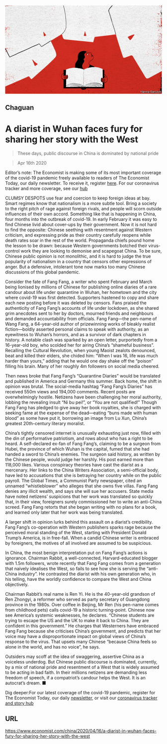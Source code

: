 ![](./images/20200418_CND000_1.jpg)

## Chaguan

# A diarist in Wuhan faces fury for sharing her story with the West

> These days, public discourse in China is dominated by national pride

> Apr 16th 2020

Editor’s note: The Economist is making some of its most important coverage of the covid-19 pandemic freely available to readers of The Economist Today, our daily newsletter. To receive it, register [here](https://www.economist.com//newslettersignup). For our coronavirus tracker and more coverage, see our [hub](https://www.economist.com//coronavirus)

CLUMSY DESPOTS use fear and coercion to keep foreign ideas at bay. Smart regimes know that nationalism is a more subtle tool. Bring a society to the right pitch of rage against foreign rivals, and people will scorn outside influences of their own accord. Something like that is happening in China, four months into the outbreak of covid-19. In early February it was easy to find Chinese livid about cover-ups by their government. Now it is not hard to find the opposite: Chinese seething with resentment against Western criticism, and expressing pride as their country carefully reopens while death rates soar in the rest of the world. Propaganda chiefs pound home the lesson to be drawn: because Western governments botched their virus-control work they are looking to demonise and scapegoat China. To be sure, Chinese public opinion is not monolithic, and it is hard to judge the true popularity of nationalism in a country that censors other expressions of anger. But a defensive, intolerant tone now marks too many Chinese discussions of this global pandemic.

Consider the fate of Fang Fang, a writer who spent February and March being lionised by millions of Chinese for publishing online diaries of a rare candour about life under quarantine in Wuhan, her hometown and the city where covid-19 was first detected. Supporters hastened to copy and share each new posting before it was deleted by censors. Fans praised the authenticity of Fang Fang’s accounts of life under lockdown, as she shared grim anecdotes sent to her by doctors, mourned friends and neighbours and demanded accountability from officials. Fang Fang—the pen-name of Wang Fang, a 64-year-old author of prizewinning works of bleakly realist fiction—boldly asserted personal claims to speak with authority, as an eyewitness to Wuhan’s horrors, and as a survivor of dark chapters in history. A notable clash was sparked by an open letter, purportedly from a 16-year-old boy, who scolded her for airing China’s “shameful business”. Recalling the Cultural Revolution, when young Maoist zealots denounced, beat and killed their elders, she chided him: “When I was 16, life was much harder than yours,” adding that he would one day shake off the “poison” filling his brain. Many of her roughly 4m followers on social media cheered.

Then news broke that Fang Fang’s “Quarantine Diaries” would be translated and published in America and Germany this summer. Back home, the shift in opinion was brutal. The social-media hashtag “Fang Fang’s Diaries” has received 550m views and 194,000 comments. Recent posts are overwhelmingly hostile. Netizens have been challenging her moral authority, lobbing the revealing insult “Ni bu pei!”, or “You are not qualified!” Though Fang Fang has pledged to give away her book royalties, she is charged with seeking fame at the expense of the dead—eating “buns made with human blood” as some have put it, borrowing an image from Lu Xun, China’s greatest 20th-century literary moralist.

China’s tightly censored internet is unusually exhausting just now, filled with the din of performative patriotism, and rows about who has a right to be heard. A self-declared ex-fan of Fang Fang’s, claiming to be a surgeon from Hubei, the province of which Wuhan is the capital, fumed that she had handed a sword to China’s enemies. The surgeon said history, as written by the Chinese people, would judge her harshly. His post earned more than 118,000 likes. Various conspiracy theories have cast the diarist as a mercenary. Her links to the China Writers Association, a semi-official body, have led to accusations that she is betraying her country while on the public payroll. The Global Times, a Communist Party newspaper, cited an unnamed “whistleblower” who alleges that she owns five villas. Fang Fang denies any illicit wealth, and says she will sue her accusers. State media have noted netizens’ suspicions that her work was translated so quickly that, in their view, foreigners surely commissioned her to write an anti-China screed. Fang Fang retorts that she began writing with no plans for a book, and learned only later that her work was being translated.

A larger shift in opinion lurks behind this assault on a diarist’s credibility. Fang Fang’s co-operation with Western publishers sparks rage because the perceived moral standing of the West, starting with President Donald Trump’s America, is in free-fall. When a candid Chinese writer is embraced by foreigners, the motives of all involved are assumed to be suspicious.

In China, the most benign interpretation put on Fang Fang’s actions is ignorance. Chairman Rabbit, a well-connected, Harvard-educated blogger with 1.5m followers, wrote recently that Fang Fang comes from a generation that naively idealises the West, so fails to see how she is serving the “anti-China industry”. He contrasted the diarist with his own generation who, in his telling, have the worldly confidence to compare the West and China objectively.

Chairman Rabbit’s real name is Ren Yi. He is the 40-year-old grandson of Ren Zhongyi, a reformer who served as party secretary of Guangdong province in the 1980s. Over coffee in Beijing, Mr Ren (his pen-name comes from childhood pets) calls covid-19 a historic turning-point. Chinese now see America’s systemic weaknesses, he declares. “Chinese students are trying to escape the US and the UK to make it back to China. They are confident in this government.” He charges that Westerners have embraced Fang Fang because she criticises China’s government, and predicts that her voice may have a disproportionate impact on global views of China’s response to the virus. That upsets many Chinese “because China feels so alone in the world, and has no voice”, he says.

Outsiders may scoff at the idea of swaggering, assertive China as a voiceless underdog. But Chinese public discourse is dominated, currently, by a mix of national pride and resentment of a West that is widely assumed to be acting in bad faith. In their millions netizens are demanding less freedom of speech, if a compatriot’s candour helps the West. It is an autocrat’s dream. ■

Dig deeper:For our latest coverage of the covid-19 pandemic, register for The Economist Today, our daily [newsletter](https://www.economist.com//newslettersignup), or visit our [coronavirus tracker and story hub](https://www.economist.com//coronavirus)

## URL

https://www.economist.com/china/2020/04/16/a-diarist-in-wuhan-faces-fury-for-sharing-her-story-with-the-west
